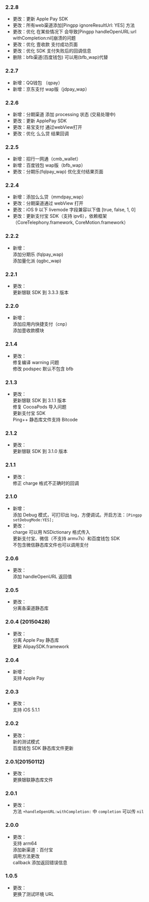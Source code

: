 ### 2.2.8
- 更改：更新 Apple Pay SDK
- 更改：所有web渠道添加[Pingpp ignoreResultUrl: YES] 方法   
- 更改：优化 在某些情况下 会导致[Pingpp handleOpenURL:url withCompletion:nil]崩溃的问题 
- 更改：优化 壹收款 支付成功页面
- 更改：优化 SDK 支付失败后的回调信息
- 删除：bfb渠道(百度钱包) 可以用(bfb_wap)代替

### 2.2.7
- 新增：QQ钱包 （qpay）
- 新增：京东支付 wap版（jdpay_wap）

### 2.2.6
- 新增：分期渠道 添加 processing 状态 (交易处理中)
- 更改：更新 ApplePay SDK
- 更改：易宝支付 通过webView打开
- 更改：优化 么么贷 结果回调

### 2.2.5
- 新增：招行一网通（cmb_wallet）
- 新增：百度钱包 wap版（bfb_wap）
- 更改：分期乐(fqlpay_wap) 优化支付结果页面

### 2.2.4
- 新增：添加么么贷（mmdpay_wap）
- 更改：分期渠道通过 webView 打开
- 更改：iOS 9 以下 livemode 字段兼容以下值 [true, false, 1, 0]
- 更改：更新支付宝 SDK（支持 ipv6），依赖框架（CoreTelephony.framework, CoreMotion.framework）

### 2.2.2
* 新增：  
添加分期乐 (fqlpay_wap)    
添加量化派 (qgbc_wap)

### 2.2.1
* 更改：  
更新银联 SDK 到 3.3.3 版本

### 2.2.0
* 新增：  
添加应用内快捷支付（cnp）  
添加壹收款模块

### 2.1.4
* 更改：  
修复编译 warning 问题  
修改 podspec 默认不包含 bfb

### 2.1.3
* 更改：  
更新银联 SDK 到 3.1.1 版本  
修复 CocoaPods 导入问题  
更新支付宝 SDK  
Ping++ 静态库文件支持 Bitcode

### 2.1.2
* 更改：  
更新银联 SDK 到 3.1.0 版本

### 2.1.1
* 更改：  
修正 charge 格式不正确时的回调

### 2.1.0
* 新增：  
添加 Debug 模式，可打印出 log，方便调试。开启方法：`[Pingpp setDebugMode:YES];`
* 更改：  
charge 可以用 NSDictionary 格式传入  
更新支付宝、微信（不支持 armv7s）和百度钱包 SDK  
不包含微信静态库文件也可以调用支付

### 2.0.6
* 更改：  
添加 handleOpenURL 返回值

### 2.0.5
* 更改：  
分离各渠道静态库

### 2.0.4 (20150428)
* 更改：  
分离 Apple Pay 静态库  
更新 AlipaySDK.framework

### 2.0.4
* 新增：  
支持 Apple Pay

### 2.0.3
* 更改：  
支持 iOS 5.1.1

### 2.0.2
* 更改：  
新的测试模式  
百度钱包 SDK 静态库文件更新

### 2.0.1(20150112)
* 更改：  
更换银联静态库文件

### 2.0.1
* 更改：  
方法 `+handleOpenURL:withCompletion:` 中 `completion` 可以传 `nil`

### 2.0.0
* 更改：  
支持 arm64  
添加新渠道：百付宝  
调用方法更改  
callback 添加返回错误信息

### 1.0.5
* 更改：  
更换了测试环境 URL
